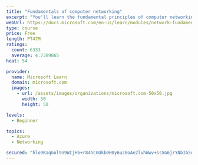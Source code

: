 ```yaml
---
title: "Fundamentals of computer networking"
excerpt: "You'll learn the fundamental principles of computer networking to prepare you for the Azure admin and developer learning paths."
webUrl: https://docs.microsoft.com/en-us/learn/modules/network-fundamentals/
type: course
price: Free
length: PT47M
ratings:
  count: 6333
  average: 4.7389865
heat: 54

provider:
  name: Microsoft Learn
  domain: microsoft.com
  images:
    - url: /assets/images/organizations/microsoft.com-50x50.jpg
      width: 50
      height: 50

levels:
  - Beginner

topics:
  - Azure
  - Networking

secured: "hlo9KaqGol9n9WIjH5+r84hCGUkb0H0y6uz0oAe2lvhWwv+ss5G6jrYNbIbSuhGItzWsrL/C3FuSib9eAz3VmRttazqMINnpdLCRqN4QVgVxDm11upIOakpFmfnlY7Gx/irEEelj24bz6XonFbOhRbcUwjzeYSu+qfD1MlKJEysOz77leznHS9zCqzlvQDLajHIitrJSHdp4kx6DmTeCkWU+QX9GXGRgVqdOxfHx+VoW1ev7MFlD0usJXvz4qbscSarXUEHQvgw35TBM/dppsOigyM3uUZkPjxvQNuZzqt/9hhOQ15Ex1vtIQhGeOe5LebCK0lVO8x3hWo67J+yuoNYzdkYtgwQdAQpDW6m4GciVnXLBx5pSJnJzhm7SELt7Ogz2CcteFbMckB0lDkyhXHbDwriS4df7w0CQmy2a3Gs=;TnZEp3S7iqnqkYZcHczGmA=="
---
```


